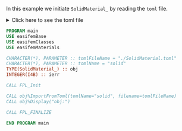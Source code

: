 In this example we initiate `SolidMaterial_` by reading the `toml` file.

<details>
<summary>Click here to see the toml file</summary>
<div>

```fortran
[[solid]]
name = "massDensity"
returnType = "Scalar"
argType = "Constant"
value = 1.0

[[solid]]
name = "poissonRatio"
returnType = "Scalar"
argType = "Constant"
value = 2.0

[[solid]]
name = "youngsModulus"
returnType = "Scalar"
argType = "Constant"
value = 3.0
```

</div>
</details>

```fortran
PROGRAM main
USE easifemBase
USE easifemClasses
USE easifemMaterials

CHARACTER(*), PARAMETER :: tomlFileName = "./SolidMaterial.toml"
CHARACTER(*), PARAMETER :: tomlName = "solid"
TYPE(SolidMaterial_) :: obj
INTEGER(I4B) :: ierr

CALL FPL_Init

CALL obj%ImportFromToml(tomlName="solid", filename=tomlFileName)
CALL obj%Display("obj:")

CALL FPL_FINALIZE

END PROGRAM main
```

